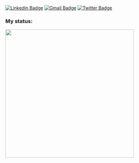 [![Linkedin Badge](https://img.shields.io/badge/-Gabriel%20Merigo-6633cc?style=flat-square&logo=Linkedin&logoColor=white&link=https://www.linkedin.com/in/gabrielmerigo/)](https://www.linkedin.com/in/gabrielmerigo/) 
[![Gmail Badge](https://img.shields.io/badge/-gabriel.merigo.dev@gmail.com-6633cc?style=flat-square&logo=Gmail&logoColor=white&link=mailto:gabriel.merigo.dev@gmail.com)](mailto:gabriel.merigo.dev@gmail.com)
[![Twitter Badge](https://img.shields.io/badge/@gabrielmerigo-6633cc?style=flat-square&labelColor=6633cc&logo=twitter&logoColor=white&link=https://twitter.com/gabrielmerigo)](https://twitter.com/gabrielmerigo) 

### My status:
<div>
    <img width="400px" align="left" src="https://github-readme-stats.vercel.app/api/top-langs/?username=gabrielmerigo&hide=html&layout=compact&theme=midnight-purple" />
</div>
